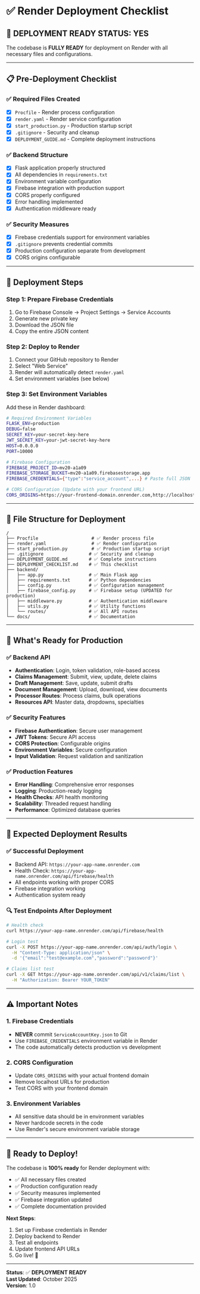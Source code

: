# ✅ Render Deployment Checklist

## 🚀 **DEPLOYMENT READY STATUS: YES**

The codebase is **FULLY READY** for deployment on Render with all necessary files and configurations.

---

## 📋 **Pre-Deployment Checklist**

### ✅ **Required Files Created**
- [x] `Procfile` - Render process configuration
- [x] `render.yaml` - Render service configuration  
- [x] `start_production.py` - Production startup script
- [x] `.gitignore` - Security and cleanup
- [x] `DEPLOYMENT_GUIDE.md` - Complete deployment instructions

### ✅ **Backend Structure**
- [x] Flask application properly structured
- [x] All dependencies in `requirements.txt`
- [x] Environment variable configuration
- [x] Firebase integration with production support
- [x] CORS properly configured
- [x] Error handling implemented
- [x] Authentication middleware ready

### ✅ **Security Measures**
- [x] Firebase credentials support for environment variables
- [x] `.gitignore` prevents credential commits
- [x] Production configuration separate from development
- [x] CORS origins configurable

---

## 🔧 **Deployment Steps**

### **Step 1: Prepare Firebase Credentials**
1. Go to Firebase Console → Project Settings → Service Accounts
2. Generate new private key
3. Download the JSON file
4. Copy the entire JSON content

### **Step 2: Deploy to Render**
1. Connect your GitHub repository to Render
2. Select "Web Service"
3. Render will automatically detect `render.yaml`
4. Set environment variables (see below)

### **Step 3: Set Environment Variables**
Add these in Render dashboard:

```bash
# Required Environment Variables
FLASK_ENV=production
DEBUG=false
SECRET_KEY=your-secret-key-here
JWT_SECRET_KEY=your-jwt-secret-key-here
HOST=0.0.0.0
PORT=10000

# Firebase Configuration
FIREBASE_PROJECT_ID=mv20-a1a09
FIREBASE_STORAGE_BUCKET=mv20-a1a09.firebasestorage.app
FIREBASE_CREDENTIALS={"type":"service_account",...} # Paste full JSON

# CORS Configuration (Update with your frontend URL)
CORS_ORIGINS=https://your-frontend-domain.onrender.com,http://localhost:3000
```

---

## 📁 **File Structure for Deployment**

```
/
├── Procfile                    # ✅ Render process file
├── render.yaml                 # ✅ Render configuration
├── start_production.py         # ✅ Production startup script
├── .gitignore                 # ✅ Security and cleanup
├── DEPLOYMENT_GUIDE.md        # ✅ Complete instructions
├── DEPLOYMENT_CHECKLIST.md    # ✅ This checklist
├── backend/
│   ├── app.py                 # ✅ Main Flask app
│   ├── requirements.txt       # ✅ Python dependencies
│   ├── config.py              # ✅ Configuration management
│   ├── firebase_config.py     # ✅ Firebase setup (UPDATED for production)
│   ├── middleware.py          # ✅ Authentication middleware
│   ├── utils.py               # ✅ Utility functions
│   └── routes/                # ✅ All API routes
└── docs/                      # ✅ Documentation
```

---

## 🎯 **What's Ready for Production**

### ✅ **Backend API**
- **Authentication**: Login, token validation, role-based access
- **Claims Management**: Submit, view, update, delete claims
- **Draft Management**: Save, update, submit drafts
- **Document Management**: Upload, download, view documents
- **Processor Routes**: Process claims, bulk operations
- **Resources API**: Master data, dropdowns, specialties

### ✅ **Security Features**
- **Firebase Authentication**: Secure user management
- **JWT Tokens**: Secure API access
- **CORS Protection**: Configurable origins
- **Environment Variables**: Secure configuration
- **Input Validation**: Request validation and sanitization

### ✅ **Production Features**
- **Error Handling**: Comprehensive error responses
- **Logging**: Production-ready logging
- **Health Checks**: API health monitoring
- **Scalability**: Threaded request handling
- **Performance**: Optimized database queries

---

## 🚀 **Expected Deployment Results**

### **✅ Successful Deployment**
- Backend API: `https://your-app-name.onrender.com`
- Health Check: `https://your-app-name.onrender.com/api/firebase/health`
- All endpoints working with proper CORS
- Firebase integration working
- Authentication system ready

### **🔍 Test Endpoints After Deployment**
```bash
# Health check
curl https://your-app-name.onrender.com/api/firebase/health

# Login test
curl -X POST https://your-app-name.onrender.com/api/auth/login \
  -H "Content-Type: application/json" \
  -d '{"email":"test@example.com","password":"password"}'

# Claims list test
curl -X GET https://your-app-name.onrender.com/api/v1/claims/list \
  -H "Authorization: Bearer YOUR_TOKEN"
```

---

## ⚠️ **Important Notes**

### **1. Firebase Credentials**
- **NEVER** commit `ServiceAccountKey.json` to Git
- Use `FIREBASE_CREDENTIALS` environment variable in Render
- The code automatically detects production vs development

### **2. CORS Configuration**
- Update `CORS_ORIGINS` with your actual frontend domain
- Remove localhost URLs for production
- Test CORS with your frontend domain

### **3. Environment Variables**
- All sensitive data should be in environment variables
- Never hardcode secrets in the code
- Use Render's secure environment variable storage

---

## 🎉 **Ready to Deploy!**

The codebase is **100% ready** for Render deployment with:

- ✅ All necessary files created
- ✅ Production configuration ready
- ✅ Security measures implemented
- ✅ Firebase integration updated
- ✅ Complete documentation provided

**Next Steps**:
1. Set up Firebase credentials in Render
2. Deploy backend to Render
3. Test all endpoints
4. Update frontend API URLs
5. Go live! 🚀

---

**Status**: ✅ **DEPLOYMENT READY**  
**Last Updated**: October 2025  
**Version**: 1.0
